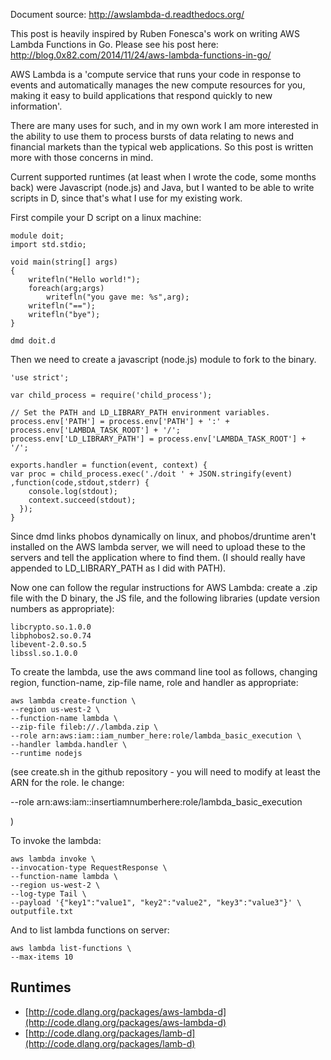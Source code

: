 Document source: <http://awslambda-d.readthedocs.org/>

This post is heavily inspired by Ruben Fonesca's work on writing AWS Lambda Functions in Go.  Please see his post here:
<http://blog.0x82.com/2014/11/24/aws-lambda-functions-in-go/>

AWS Lambda is a 'compute service that runs your code in response to events and automatically manages the new compute resources for you, making it easy to build applications that respond quickly to new information'.

There are many uses for such, and in my own work I am more interested in the ability to use them to process bursts of data relating to news and financial markets than the typical web applications.  So this post is written more with those concerns in mind.

Current supported runtimes (at least when I wrote the code, some months back) were Javascript (node.js) and Java, but I wanted to be able to write scripts in D, since that's what I use for my existing work.

First compile your D script on a linux machine:

	module doit;
	import std.stdio;

	void main(string[] args)
	{
		writefln("Hello world!");
		foreach(arg;args)
			writefln("you gave me: %s",arg);
		writefln("==");
		writefln("bye");
	}

`dmd doit.d`

Then we need to create a javascript (node.js) module to fork to the binary.

	'use strict';

	var child_process = require('child_process');

	// Set the PATH and LD_LIBRARY_PATH environment variables.
	process.env['PATH'] = process.env['PATH'] + ':' + process.env['LAMBDA_TASK_ROOT'] + '/';
	process.env['LD_LIBRARY_PATH'] = process.env['LAMBDA_TASK_ROOT'] + '/';

	exports.handler = function(event, context) {
  	var proc = child_process.exec('./doit ' + JSON.stringify(event) ,function(code,stdout,stderr) {
	    console.log(stdout);
	    context.succeed(stdout);
	  });
	}


Since dmd links phobos dynamically on linux, and phobos/druntime aren't installed on the AWS lambda server, we will need to upload these to the servers and tell the application where to find them.  (I should really have appended to LD_LIBRARY_PATH as I did with PATH).

Now one can follow the regular instructions for AWS Lambda: create a .zip file with the D binary, the JS file, and the following libraries (update version numbers as appropriate):

	libcrypto.so.1.0.0
	libphobos2.so.0.74
	libevent-2.0.so.5
	libssl.so.1.0.0


To create the lambda, use the aws command line tool as follows, changing region, function-name, zip-file name, role and handler as appropriate:

	aws lambda create-function \
	--region us-west-2 \
	--function-name lambda \
	--zip-file fileb://./lambda.zip \
	--role arn:aws:iam::iam_number_here:role/lambda_basic_execution \
	--handler lambda.handler \
	--runtime nodejs


(see create.sh in the github repository - you will need to modify at least the ARN for the role.  Ie change:

--role arn:aws:iam::insertiamnumberhere:role/lambda_basic_execution

)


To invoke the lambda:

	aws lambda invoke \
	--invocation-type RequestResponse \
	--function-name lambda \
	--region us-west-2 \
	--log-type Tail \
	--payload '{"key1":"value1", "key2":"value2", "key3":"value3"}' \
	outputfile.txt

And to list lambda functions on server:

	aws lambda list-functions \
	--max-items 10


## Runtimes
* [http://code.dlang.org/packages/aws-lambda-d](http://code.dlang.org/packages/aws-lambda-d)
* [http://code.dlang.org/packages/lamb-d](http://code.dlang.org/packages/lamb-d)
